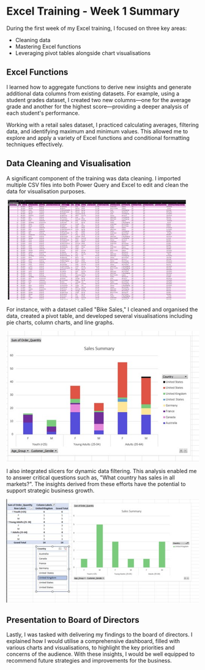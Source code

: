 # Excel Training - Week 1 Summary

During the first week of my Excel training, I focused on three key areas:

*   Cleaning data
*   Mastering Excel functions
*   Leveraging pivot tables alongside chart visualisations

## Excel Functions

I learned how to aggregate functions to derive new insights and generate additional data columns from existing datasets. For example, using a student grades dataset, I created two new columns—one for the average grade and another for the highest score—providing a deeper analysis of each student's performance.

Working with a retail sales dataset, I practiced calculating averages, filtering data, and identifying maximum and minimum values. This allowed me to explore and apply a variety of Excel functions and conditional formatting techniques effectively.

## Data Cleaning and Visualisation

A significant component of the training was data cleaning. I imported multiple CSV files into both Power Query and Excel to edit and clean the data for visualisation purposes.

![Visual 1](Visual_0.jpg)

For instance, with a dataset called "Bike Sales," I cleaned and organised the data, created a pivot table, and developed several visualisations including pie charts, column charts, and line graphs.

![Visual 2](Visual_2.jpg)

I also integrated slicers for dynamic data filtering. This analysis enabled me to answer critical questions such as, "What country has sales in all markets?". The insights derived from these efforts have the potential to support strategic business growth.

![Visual 3](Visual_3.jpg)


## Presentation to Board of Directors

Lastly, I was tasked with delivering my findings to the board of directors. I explained how I would utilise a comprehensive dashboard, filled with various charts and visualisations, to highlight the key priorities and concerns of the audience. With these insights, I would be well equipped to recommend future strategies and improvements for the business.
